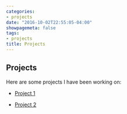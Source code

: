 ```yaml
---
categories:
- projects
date: "2016-10-02T22:55:05-04:00"
showpagemeta: false
tags:
- projects
title: Projects
---
```

## Projects 
Here are some projects I have been working on:
- [Project 1](/Project1/)

- [Project 2](/Project2/)